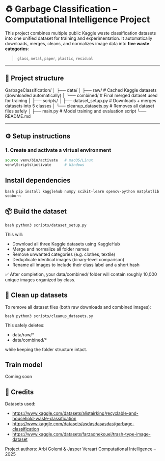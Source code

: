 # ♻️ Garbage Classification – Computational Intelligence Project

This project combines multiple public Kaggle waste classification datasets into one unified dataset for training and experimentation.
It automatically downloads, merges, cleans, and normalizes image data into **five waste categories**:

> `glass`, `metal`, `paper`, `plastic`, `residual`

---

## 📂 Project structure

GarbageClassification/
│
├── data/
│ ├── raw/ # Cached Kaggle datasets (downloaded automatically)
│ └── combined/ # Final merged dataset used for training
│
├── scripts/
│ ├── dataset_setup.py # Downloads + merges datasets into 5 classes
│ └── cleanup_datasets.py # Removes all dataset files safely
│
├── main.py # Model training and evaluation script
└── README.md


---

## ⚙️ Setup instructions

### 1. Create and activate a virtual environment

```bash python3 -m venv venv
source venv/bin/activate   # macOS/Linux
venv\Scripts\activate      # Windows
```

## Install dependencies
``` bash pip install kagglehub numpy scikit-learn opencv-python matplotlib seaborn ```


## 📦 Build the dataset
```bash python3 scripts/dataset_setup.py ```

This will:

- Download all three Kaggle datasets using KaggleHub
- Merge and normalize all folder names
- Remove unwanted categories (e.g. clothes, textile)
- Deduplicate identical images (binary-level comparison)
- Rename all images to include their class label and a short hash

✅ After completion, your data/combined/ folder will contain roughly 10,000 unique images organized by class.

## 🧹 Clean up datasets

To remove all dataset files (both raw downloads and combined images):

```bash python3 scripts/cleanup_datasets.py```

This safely deletes:

- data/raw/*
- data/combined/*

while keeping the folder structure intact.

## Train model
Coming soon

## 🙌 Credits

Datasets used:

- https://www.kaggle.com/datasets/alistairking/recyclable-and-household-waste-classification
- https://www.kaggle.com/datasets/asdasdasasdas/garbage-classification
- https://www.kaggle.com/datasets/farzadnekouei/trash-type-image-dataset

Project authors:
Arbi Golemi & Jasper Veraart
Computational Intelligence – 2025